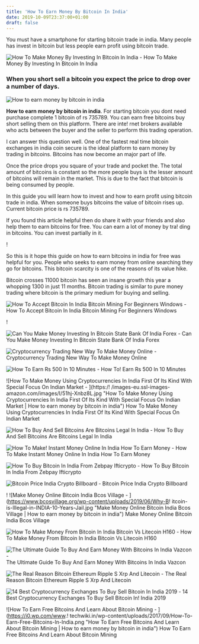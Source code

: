 ```yaml
---
title: 'How To Earn Money By Bitcoin In India'
date: 2019-10-09T23:37:00+01:00
draft: false
---
```


You must have a smartphone for starting bitcoin trade in india. Many people has invest in bitcoin but less people earn profit using bitcoin trade.

![How To Make Money By Investing In Bitcoin In India - ](https://i.ytimg.com/vi/mFS51mfJ9oA/maxresdefault.jpg "How To Make Money By Investing In Bitcoin In India | How to earn money by bitcoin in india") How To Make Money By Investing In Bitcoin In India

### When you short sell a bitcoin you expect the price to drop over a number of days.

![How to earn money by bitcoin in india](https://www.bitcoin.com/images/uploads/facebook.png "How to earn money by bitcoin in india")

**How to earn money by bitcoin in india**. For starting bitcoin you dont need purchase complete 1 bitcoin of rs 735789. You can earn free bitcoins buy short selling them on this platform. There are inte! rnet brokers available who acts between the buyer and the seller to perform this trading operation.

I can answer this question well. One of the fastest real time bitcoin exchanges in india coin secure is the ideal platform to earn money by trading in bitcoins. Bitcoins has now become an major part of life.

Once the price drops you square of your trade and pocket the. The total amount of bitcoins is constant so the more people buys is the lesser amount of bitcoins will remain in the market. This is due to the fact that bitcoin is being consumed by people.

In this guide you will learn how to invest and how to earn profit using bitcoin trade in india. When someone buys bitcoins the value of bitcoin rises up. Current bitcoin price is rs 735789.

If you found this article helpful then do share it with your friends and also help them to earn bitcoins for free. You can earn a lot of money by tra! ding in bitcoins. You can invest partially in it.

!

So this is it hope this guide on how to earn bitcoins in india for free was helpful for you. People who seeks to earn money from online searching they go for bitcoins. This bitcoin scarcity is one of the reasons of its value hike.

Bitcoin crosses 11000 bitcoin has seen an insane growth this year a whopping 1300 in just 11 months. Bitcoin trading is similar to pure money trading where bitcoin is the primary medium for buying and selling.

![How To Accept Bitcoin In India Bitcoin Mining For Beginners Windows - ](https://ecryptocurrencys.com/wp-content/uploads/2018/11/5-things-to-do-immediately-about-free-bitcoin-mining-the-secret-of-successful-free-bitcoin-mining.jpg "How To Accept Bitcoin In India Bitcoin Mining For Beginners Windows | How to earn money by bitcoin in india") How To Accept Bitcoin In India Bitcoin Mining For Beginners Windows

!

![Can You Make Money Investing In Bitcoin State Bank Of India Forex - ](http://springintoyellowstone.com/img/c89247ed22e21b75cd01868e8698ef36.jpeg "Can You Make Money Investing In Bitcoin State Bank Of India Forex | How to earn money by bitcoin in india") Can You Make Money Investing In Bitcoin State Bank Of India Forex

![Cryptocurrency Trading New Way To Make Money Online - ](https://moneyexcel.com/wp-content/uploads/2016/06/bitcoin-1.png "Cryptocurrency Trading New Way To Make Money Online | How to earn money by bitcoin in india") Cryptocurrency Trading New Way To Make Money Online

![How To Earn Rs 500 In 10 Minutes - ](http://indiamicrofinance.com/wp-content/uploads/2017/09/bit-mine.jpg "How To Earn Rs 500 In 10 Minutes | How to earn money by bitcoin in india") How To! Earn Rs 500 In 10 Minutes

![How To Make Money Using Cryptocurrencies In India First Of Its Kind With Special Focus On Indian Market - ](https:/!   /images-eu.ssl-images-amazon.com/images/I/51hj-Xnbz8L.jpg "How To Make Money Using Cryptocurrencies In India First Of Its Kind With Special Focus On Indian Market | How to earn money by bitcoin in india") How To Make Money Using Cryptocurrencies In India First Of Its Kind With Special Focus On Indian Market

![How To Buy And Sell Bitcoins Are Bitcoins Legal In India - ](https://smedia2.intoday.in/btmt/images/stories/bitcoin660_051917051013_060517091345.jpg "How To Buy And Sell Bitcoins Are Bitcoins Legal In India | How to earn money by bitcoin in india") How To Buy And Sell Bitcoins Are Bitcoins Legal In India

![How To Make!    Instant Money Online In India How To Earn Money - ](https://teflers.co.uk/how-to-earn-money-instantly-online-in-india-1.jpg "How To Make Instant Money Online In India How To Earn Money | How to earn money by bitcoin in india") How To Make Instant Money Online In India How To Earn Money

![How To Buy Bitcoin In India From Zebpay Ifticrypto - ](https://i1.wp.com/ifticrypto.com/wp-content/uploads/2018/01/How-to-Buy-Bitcoin-In-India-from-Zebpay.png?fit=718%2C401&ssl=1 "How To Buy Bitcoin In India From Zebpay Ifticrypto | How to earn money by bitcoin in india") How To Buy Bitcoin In India From Zebpay Ifticrypto

![Bitcoin Price India Crypto Billboard - ](https://cryptobillboard.net/wp-content/uploads/2019/06/Bitcoin-Is-it-safe-to-Buy-as-Investment.jpg "Bitcoin Price India Crypto Billboard | How to earn money by bitcoin in india") Bitcoin Price India Crypto Billboard

! ![Make Money Online Bitcoin India Bcos Village - ](https://www.bcosvillage.org/wp-content/uploads/2019/06/Why-B!   itcoin-is-Illegal-in-INDIA-10-Years-Jail.jpg "Make Money Online Bitcoin India Bcos Village | How to earn money by bitcoin in india") Make Money Online Bitcoin India Bcos Village

![How To Make Money From Bitcoin In India Bitcoin Vs Litecoin H160 - ](https://techcrunch.com/wp-content/uploads/2014/12/bitcoin-falling.png?w\u003d730\u0026crop\u003d1 "How To Make Money From Bitcoin In India Bitcoin Vs Litecoin H160 | How to earn money by bitcoin in india") How To Make Money From Bitcoin In India Bitcoin Vs Litecoin H160

![The Ultimate Guide To Buy And Earn Money With Bitcoins In India Vazcon - ](https://vazcon.com/wp-content/uploads/2017/09/Untitled-1-1024x650.jpg "The Ultimate Guide To Buy And Earn Money With Bitcoins In India Vazcon | How to earn mo!   ney by bitcoin in india") The Ultimate Guide To Buy And Earn Money With Bitcoins In India Vazcon

![The Real Reason Bitcoin Ethereum Ripple S Xrp And Litecoin - ](https://thumbor.forbes.com/thumbor/960x0/https%3A%2F%2Fblogs-images.forbes.com%2Fbillybambrough%2Ffiles%2F2019%2F06%2FScreenshot-2019-06-23-at-08.01.47.jpg "The Real Reason Bitcoin Ethereum Ripple S Xrp And Litecoin | How to earn money by bitcoin in india") The Real Reason Bitcoin Ethereum Ripple S Xrp And Litecoin

![14 Best Cryptocurrency Exchanges To Buy Sell Bitcoin In India 2019 - ](https://logicalnerds.com/wp-content/uploads/2019/01/Best-Cryptocurrency-Exchanges-to-buy-sell-Bitcoin-in-India-2019.jpg "14 Best Cryptocurrency Exchanges To Buy Sell Bitcoin In India 2019 | How to earn money by bitcoin in india") 14 Best Cryptocurrency Exchanges To Buy Sell Bitcoin In! India 2019

![How To Earn Free Bitcoins And Learn About Bitcoin Mining - ](https://i0.wp.com/www.!   techwiki.in/wp-content/uploads/2017/09/How-To-Earn-Free-Bitcoins-In-India.png "How To Earn Free Bitcoins And Learn About Bitcoin Mining | How to earn money by bitcoin in india") How To Earn Free Bitcoins And Learn About Bitcoin Mining